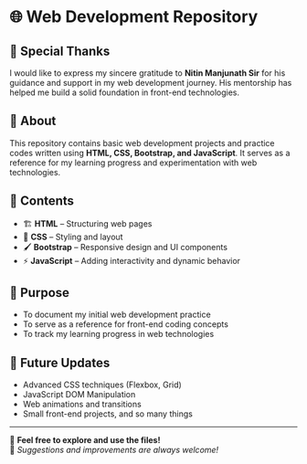 # 🌐 Web Development Repository  

## 🙏 Special Thanks  
I would like to express my sincere gratitude to **Nitin Manjunath Sir** for his guidance and support in my web development journey. His mentorship has helped me build a solid foundation in front-end technologies.  

## 📌 About  
This repository contains basic web development projects and practice codes written using **HTML, CSS, Bootstrap, and JavaScript**. It serves as a reference for my learning progress and experimentation with web technologies.  

## 📂 Contents  
- 🏗️ **HTML** – Structuring web pages  
- 🎨 **CSS** – Styling and layout  
- 🖌️ **Bootstrap** – Responsive design and UI components  
- ⚡ **JavaScript** – Adding interactivity and dynamic behavior  

## 🎯 Purpose  
- To document my initial web development practice  
- To serve as a reference for front-end coding concepts  
- To track my learning progress in web technologies  

## 📅 Future Updates  
- Advanced CSS techniques (Flexbox, Grid)  
- JavaScript DOM Manipulation  
- Web animations and transitions  
- Small front-end projects,  and so many things

---

📌 **Feel free to explore and use the files!**  
📝 *Suggestions and improvements are always welcome!*  
